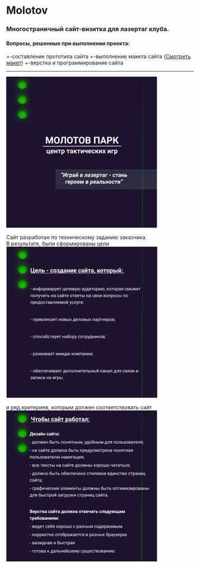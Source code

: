 # Molotov  

### Многостраничный сайт-визитка для лазертаг клуба.  
  
#### Вопросы, решенные при выполнении проекта:  
+\-составление прототипа сайта
+\-выполнение макета сайта ([Cмотреть макет](https://www.figma.com/file/RDoJ9YubkIwn8FUsA8lijG/Molotov))
+\-верстка и программирование сайта  
  
***  

![Image alt](https://github.com/Scanavik/Molotov/raw/main/img/pres1.png)  
  
Сайт разработан по техническому заданию заказчика.  
В результате, были сформированы цели  
![Image alt](https://github.com/Scanavik/Molotov/raw/main/img/pres2.png)  
  
и ряд критериев, которым должен соответствовать сайт  
![Image alt](https://github.com/Scanavik/Molotov/raw/main/img/pres3.png)  


